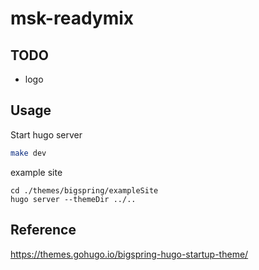 # msk-readymix
## TODO
- logo

## Usage
Start hugo server

```bash
make dev
```

example site
```
cd ./themes/bigspring/exampleSite
hugo server --themeDir ../..
```
## Reference
https://themes.gohugo.io/bigspring-hugo-startup-theme/
